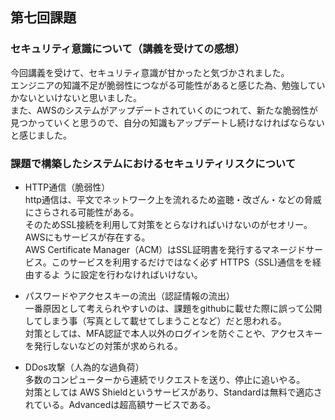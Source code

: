 ## 第七回課題  
### セキュリティ意識について（講義を受けての感想）  
今回講義を受けて、セキュリティ意識が甘かったと気づかされました。  
エンジニアの知識不足が脆弱性につながる可能性があると感じた為、勉強していかないといけないと思いました。  
また、AWSのシステムがアップデートされていくのにつれて、新たな脆弱性が見つかっていくと思うので、自分の知識もアップデートし続けなければならないと感じました。  


### 課題で構築したシステムにおけるセキュリティリスクについて  
- HTTP通信（脆弱性）  
http通信は、平文でネットワーク上を流れるため盗聴・改ざん・などの脅威にさらされる可能性がある。  
そのためSSL接続を利用して対策をとらなければいけないのがセオリー。AWSにもサービスが存在する。  
AWS Certificate Manager（ACM）はSSL証明書を発行するマネージドサービス。このサービスを利用するだけではなく必ず HTTPS（SSL)通信をを経由するよ
うに設定を行わなければいけない。 

- パスワードやアクセスキーの流出（認証情報の流出）  
一番原因として考えられやすいのは、課題をgithubに載せた際に誤って公開してしまう事（写真として載せてしまうことなど）だと思われる。  
対策としては、MFA認証で本人以外のログインを防ぐことや、アクセスキーを発行しないなどの対策が求められる。　　

- DDos攻撃（人為的な過負荷）  
多数のコンピューターから連続でリクエストを送り、停止に追いやる。  
対策としては AWS Shieldというサービスがあり、Standardは無料で適応されている。Advancedは超高額サービスである。  


